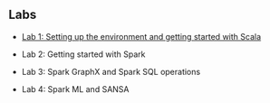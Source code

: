 ## Labs

- [Lab 1: Setting up the environment and getting started with Scala](Worksheet-1.md)

- Lab 2: Getting started with Spark

- Lab 3: Spark GraphX and Spark SQL operations

- Lab 4: Spark ML and SANSA